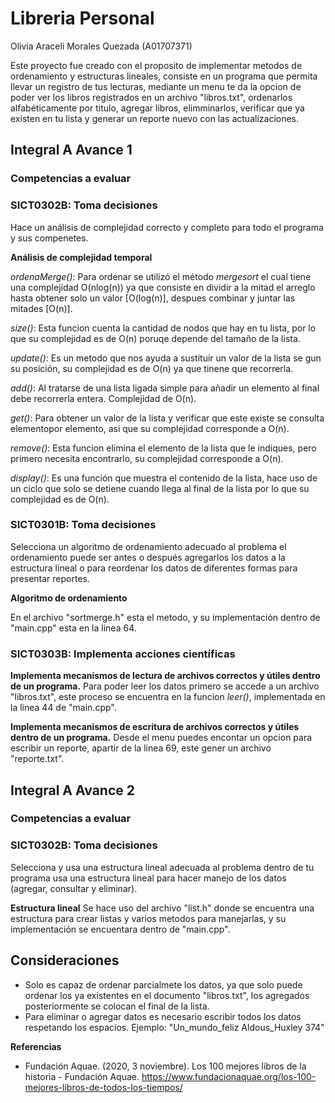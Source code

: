 # Libreria Personal 
Olivia Araceli Morales Quezada (A01707371)

Este proyecto fue creado con el proposito de implementar  metodos de ordenamiento y estructuras lineales, consiste en un programa que permita llevar un registro de tus lecturas, mediante un menu te da la opcion de poder ver los libros registrados en un archivo "libros.txt", ordenarlos alfabéticamente por titulo, agregar libros, elimminarlos, verificar que ya existen en tu lista y generar un reporte nuevo con las actualizaciones.

## Integral A Avance 1 

### Competencias a evaluar
### SICT0302B: Toma decisiones

Hace un análisis de complejidad correcto y completo para todo el programa y sus compenetes. 

**Análisis de complejidad temporal**

*ordenaMerge()*: Para ordenar se utilizó el método _mergesort_ el cual tiene una complejidad O(nlog(n)) ya que consiste en dividir a la mitad el arreglo hasta obtener solo un valor [O(log(n)], despues combinar y juntar las mitades [O(n)].

*size()*: Esta funcion cuenta la cantidad de nodos que hay en tu lista, por lo que su complejidad es de O(n) poruqe depende del tamaño de la lista.

*update()*: Es un metodo que nos ayuda a sustituir un valor de la lista se gun su posición, su complejidad es de O(n) ya que tinene que recorrerla.

*add()*: Al tratarse de una lista ligada simple para añadir un elemento al final debe recorrerla entera. Complejidad de O(n).

*get()*: Para obtener un valor de la lista y verificar que este existe se consulta elementopor elemento, asi que su complejidad corresponde a O(n).

*remove()*: Esta funcion elimina el elemento de la lista que le indiques, pero primero necesita encontrarlo, su complejidad corresponde a O(n).

*display()*: Es una función que muestra el contenido de la lista, hace uso de un ciclo que solo se detiene cuando llega al final de la lista por lo que su complejidad es de O(n).
 

### SICT0301B: Toma decisiones
Selecciona un algoritmo de ordenamiento adecuado al problema el ordenamiento puede ser antes o después agregarlos los datos a la estructura lineal o para reordenar los datos de diferentes formas para presentar reportes.

**Algoritmo de ordenamiento**

En el archivo "sortmerge.h" esta el metodo, y su implementación dentro de "main.cpp" esta en la linea 64.

### SICT0303B: Implementa acciones científicas

**Implementa mecanismos de lectura de archivos correctos y útiles dentro de un programa.** 
Para poder leer los datos primero se accede a un archivo "libros.txt", este proceso se encuentra en la funcion _leer()_, implementada en la linea 44 de "main.cpp".

**Implementa mecanismos de escritura de archivos correctos y útiles dentro de un programa.**
Desde el menu puedes encontar un opcion para escribir un reporte, apartir de la linea 69, este gener un archivo "reporte.txt".


## Integral A Avance 2

### Competencias a evaluar
### SICT0302B: Toma decisiones

Selecciona y usa una estructura lineal adecuada al problema dentro de tu programa usa una estructura lineal para hacer manejo de los datos (agregar, consultar y eliminar).

**Estructura lineal**
Se hace uso del archivo "list.h" donde se encuentra una estructura para crear listas y varios metodos para manejarlas, y su implementación se encuentara dentro de "main.cpp".

## Consideraciones
- Solo es capaz de ordenar parcialmete los datos, ya que solo puede ordenar los ya existentes en el documento "libros.txt", los agregados posteriormente se colocan el final de la lista.
- Para eliminar o agregar datos es necesario escribir todos los datos respetando los espacios. Ejemplo: "Un_mundo_feliz Aldous_Huxley 374" 


**Referencias**

- Fundación Aquae. (2020, 3 noviembre). Los 100 mejores libros de la historia - Fundación Aquae. https://www.fundacionaquae.org/los-100-mejores-libros-de-todos-los-tiempos/
